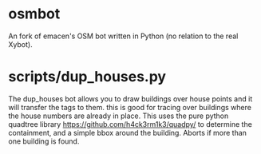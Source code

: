 osmbot
======

An fork of emacen's OSM bot written in Python (no relation to the real Xybot).

scripts/dup_houses.py
=====================
The dup_houses bot allows you to draw buildings over house points and it will transfer the tags to them.
this is good for tracing over buildings where the house numbers are already in place. 
This uses the pure python quadtree library https://github.com/h4ck3rm1k3/quadpy/ to determine the containment, and a simple bbox around the building. Aborts if more than one building is found. 
